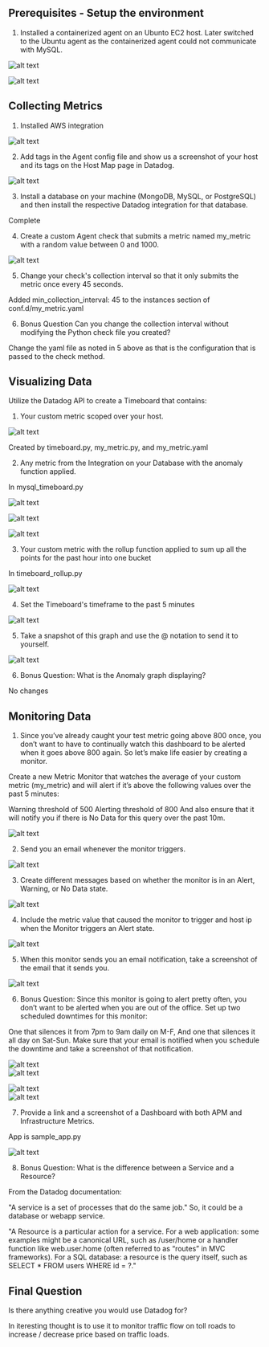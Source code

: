 Prerequisites - Setup the environment
--  

1) Installed a containerized agent on an Ubunto EC2 host.  Later switched to the Ubuntu agent as the containerized agent
could not communicate with MySQL.

![alt text](ubuntu_ec2_instance.png)  

![alt text](first_dd_agent.png)  

Collecting Metrics
--  

1) Installed AWS integration  

![alt text](aws_integration_installed.png)  

2) Add tags in the Agent config file and show us a screenshot of your host and its tags on the Host Map page in Datadog.  

![alt text](host_tag.png)  

3) Install a database on your machine (MongoDB, MySQL, or PostgreSQL) and then install the respective Datadog integration for that database.  

Complete  

4) Create a custom Agent check that submits a metric named my_metric with a random value between 0 and 1000.  

![alt text](my_random_check.png)  

5) Change your check's collection interval so that it only submits the metric once every 45 seconds.

Added min_collection_interval: 45 to the instances section of conf.d/my_metric.yaml  

6) Bonus Question Can you change the collection interval without modifying the Python check file you created?  

Change the yaml file as noted in 5 above as that is the configuration that is passed to the check method.  

Visualizing Data
-   

Utilize the Datadog API to create a Timeboard that contains:  
  
1) Your custom metric scoped over your host.

![alt text](my_random_check_timeboard.png)

Created by timeboard.py,  my_metric.py, and my_metric.yaml  

2) Any metric from the Integration on your Database with the anomaly function applied.

In mysql_timeboard.py    

![alt text](mysql_timeboard.png)  

![alt text](mysql_anomoly.png)  

![alt text](mysql_anomoly_recovered.png)  

3) Your custom metric with the rollup function applied to sum up all the points for the past hour into one bucket

In timeboard_rollup.py	  

![alt text](rollup_tb.png)

4) Set the Timeboard's timeframe to the past 5 minutes  

![alt text](monitor_5_minutes.png)  

5) Take a snapshot of this graph and use the @ notation to send it to yourself.  

![alt text](annotation.png)

6) Bonus Question: What is the Anomaly graph displaying?  

No changes

Monitoring Data  
-  

1) Since you’ve already caught your test metric going above 800 once, you don’t want to have to continually watch this dashboard to be alerted when it goes above 800 again. So let’s make life easier by creating a monitor.

Create a new Metric Monitor that watches the average of your custom metric (my_metric) and will alert if it’s above the following values over the past 5 minutes:

Warning threshold of 500
Alerting threshold of 800
And also ensure that it will notify you if there is No Data for this query over the past 10m.

![alt text](threshold.png)

2) Send you an email whenever the monitor triggers.

![alt text](email.png)  
  
3) Create different messages based on whether the monitor is in an Alert, Warning, or No Data state.  

![alt text](custom_messages.png)  

4) Include the metric value that caused the monitor to trigger and host ip when the Monitor triggers an Alert state.  

![alt text](value_ip.png)

5) When this monitor sends you an email notification, take a screenshot of the email that it sends you.  

![alt text](email_threshold.png)

6) Bonus Question: Since this monitor is going to alert pretty often, you don’t want to be alerted when you are out of the office. Set up two scheduled downtimes for this monitor:

One that silences it from 7pm to 9am daily on M-F,
And one that silences it all day on Sat-Sun.
Make sure that your email is notified when you schedule the downtime and take a screenshot of that notification.  

![alt text](7-9_create.png)  
![alt text](7-9_email.png)  

![alt text](sat_sun_create.png)  
![alt text](sat_sun_email.png)  

7) Provide a link and a screenshot of a Dashboard with both APM and Infrastructure Metrics.  

App is sample_app.py  

![alt text](apm_infra.png)

8) Bonus Question: What is the difference between a Service and a Resource?  

From the Datadog documentation:

"A service is a set of processes that do the same job."  So, it could be a database or webapp service.  

"A Resource is a particular action for a service. For a web application: some examples might be a canonical URL, such as /user/home or a handler function like web.user.home (often referred to as “routes” in MVC frameworks).
For a SQL database: a resource is the query itself, such as SELECT * FROM users WHERE id = ?."

Final Question  
--    

Is there anything creative you would use Datadog for?  

In iteresting thought is to use it to monitor traffic flow on toll roads to increase / decrease price based on traffic loads.  

